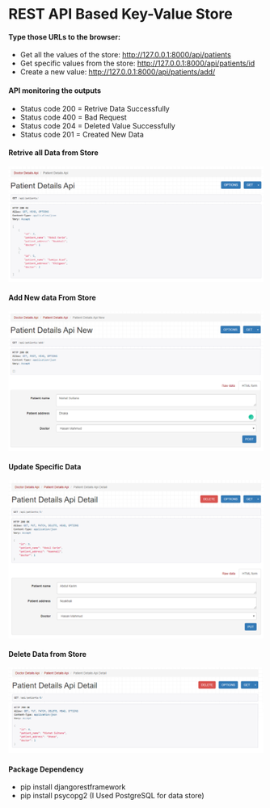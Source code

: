 # REST API Based Key-Value Store

#### Type those URLs to the browser:
* Get all the values of the store: http://127.0.0.1:8000/api/patients
* Get specific values from the store: http://127.0.0.1:8000/api/patients/id
* Create a new value: http://127.0.0.1:8000/api/patients/add/

#### API monitoring the outputs
* Status code 200 = Retrive Data Successfully 
* Status code 400 = Bad Request
* Status code 204 = Deleted Value Successfully 
* Status code 201 = Created New Data

#### Retrive all Data from Store
![All Data](https://github.com/CodeMechanix/Assignment/blob/master/Workflow-Image/All-Store-Value.PNG)

#### Add New data From Store 
![Add New Data](https://github.com/CodeMechanix/Assignment/blob/master/Workflow-Image/Add-New-Data.PNG)

#### Update Specific Data
![update Data](https://github.com/CodeMechanix/Assignment/blob/master/Workflow-Image/Specific-Data-Update.PNG)

#### Delete Data from Store
![Delete Data](https://github.com/CodeMechanix/Assignment/blob/master/Workflow-Image/Delete-Data.PNG)

#### Package Dependency
* pip install djangorestframework
* pip install psycopg2 (I Used PostgreSQL for data store)




